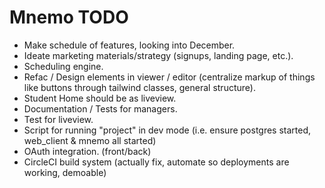 # Mnemo TODO

- Make schedule of features, looking into December.
- Ideate marketing materials/strategy (signups, landing page, etc.).
- Scheduling engine.
- Refac / Design elements in viewer / editor (centralize markup of things like buttons through tailwind classes, general structure).
- Student Home should be as liveview.
- Documentation / Tests for managers.
- Test for liveview.
- Script for running "project" in dev mode (i.e. ensure postgres started, web_client & mnemo all started)
- OAuth integration. (front/back)
- CircleCI build system (actually fix, automate so deployments are working, demoable)
